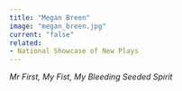 ```yaml
---
title: "Megan Breen"
image: "megan_breen.jpg"
current: "false"
related:
- National Showcase of New Plays
---
```


*Mr First, My Fist, My Bleeding Seeded Spirit*
